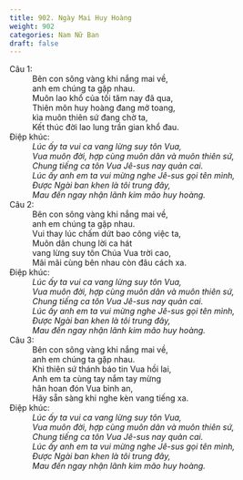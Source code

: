```yaml
---
title: 902. Ngày Mai Huy Hoàng
weight: 902
categories: Nam Nữ Ban
draft: false
---
```

<dl><dt>Câu 1:</dt><dd data-verse="1">Bên con sông vàng khi nắng mai về, <br/>anh em chúng ta gặp nhau. <br/>Muôn lao khổ của tối tăm nay đã qua, <br/>Thiên môn huy hoàng đang mở toang, <br/>kìa muôn thiên sứ đang chờ ta, <br/>Kết thúc đời lao lung trần gian khổ đau. </dd><dt>Điệp khúc:</dt><dd data-chorus="1"><em>Lúc ấy ta vui ca vang lừng suy tôn Vua, <br/>Vua muôn đời, hợp cùng muôn dân và muôn thiên sứ, <br/>Chung tiếng ca tôn Vua Jê-sus nay quản cai. <br/>Lúc ấy anh em ta vui mừng nghe Jê-sus gọi tên mình, <br/>Được Ngài ban khen là tôi trung đây, <br/>Mau đến ngay nhận lãnh kim mão huy hoàng. </em></dd><dt>Câu 2:</dt><dd data-verse="2">Bên con sông vàng khi nắng mai về, <br/>anh em chúng ta gặp nhau. <br/>Vui thay lúc chấm dứt bao công việc ta, <br/>Muôn dân chung lời ca hát <br/>vang lừng suy tôn Chúa Vua trời cao, <br/>Mãi mãi cùng bên nhau còn đâu cách xa. </dd><dt>Điệp khúc:</dt><dd data-chorus="1"><em>Lúc ấy ta vui ca vang lừng suy tôn Vua, <br/>Vua muôn đời, hợp cùng muôn dân và muôn thiên sứ, <br/>Chung tiếng ca tôn Vua Jê-sus nay quản cai. <br/>Lúc ấy anh em ta vui mừng nghe Jê-sus gọi tên mình, <br/>Được Ngài ban khen là tôi trung đây, <br/>Mau đến ngay nhận lãnh kim mão huy hoàng. </em></dd><dt>Câu 3:</dt><dd data-verse="3">Bên con sông vàng khi nắng mai về, <br/>anh em chúng ta gặp nhau. <br/>Khi thiên sứ thánh báo tin Vua hồi lai, <br/>Anh em ta cùng tay nắm tay mừng <br/>hân hoan đón Vua bình an, <br/>Hãy sẵn sàng khi nghe kèn vang tiếng xa. </dd><dt>Điệp khúc:</dt><dd data-chorus="1"><em>Lúc ấy ta vui ca vang lừng suy tôn Vua, <br/>Vua muôn đời, hợp cùng muôn dân và muôn thiên sứ, <br/>Chung tiếng ca tôn Vua Jê-sus nay quản cai. <br/>Lúc ấy anh em ta vui mừng nghe Jê-sus gọi tên mình, <br/>Được Ngài ban khen là tôi trung đây, <br/>Mau đến ngay nhận lãnh kim mão huy hoàng. </em></dd></dl>
